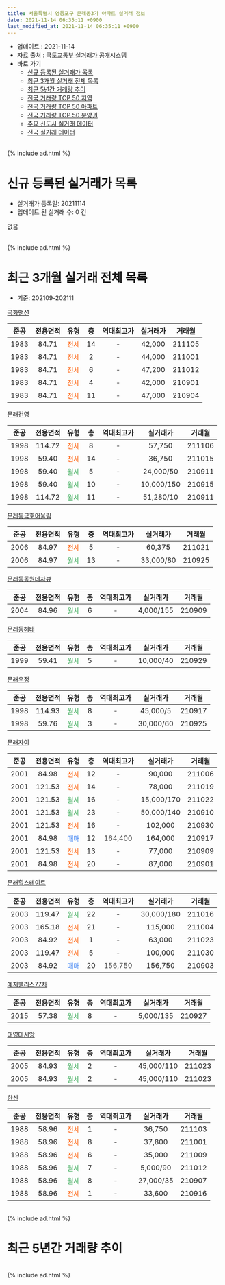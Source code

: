 ```yaml
---
title: 서울특별시 영등포구 문래동3가 아파트 실거래 정보
date: 2021-11-14 06:35:11 +0900
last_modified_at: 2021-11-14 06:35:11 +0900
---
```


* 업데이트 : 2021-11-14
* 자료 출처 : [국토교통부 실거래가 공개시스템](http://rt.molit.go.kr)
* 바로 가기
    * [신규 등록된 실거래가 목록](#신규-등록된-실거래가-목록)
    * [최근 3개월 실거래 전체 목록](#최근-3개월-실거래-전체-목록)
    * [최근 5년간 거래량 추이](#최근-5년간-거래량-추이)
    * [전국 거래량 TOP 50 지역](https://inasie.github.io/apt-trade-info/최근-3개월-전국에서-가장-거래가-많이-발생한-지역)
    * [전국 거래량 TOP 50 아파트](https://inasie.github.io/apt-trade-info/최근-3개월-전국에서-가장-거래가-많이-발생한-아파트)
    * [전국 거래량 TOP 50 분양권](https://inasie.github.io/apt-trade-info/최근-3개월-전국에서-가장-거래가-많이-발생한-분양권)
    * [주요 신도시 실거래 데이터](https://inasie.github.io/apt-trade-info/주요-신도시)
    * [전국 실거래 데이터](https://inasie.github.io/apt-trade-info/전국)
<br>
{% include ad.html %}
<br>

# 신규 등록된 실거래가 목록
* 실거래가 등록일: 20211114
* 업데이트 된 실거래 수: 0 건

없음

<br>
{% include ad.html %}
<br>

# 최근 3개월 실거래 전체 목록
* 기준: 202109-202111


[국화맨션](https://search.naver.com/search.naver?query=%EC%84%9C%EC%9A%B8%ED%8A%B9%EB%B3%84%EC%8B%9C+%EC%98%81%EB%93%B1%ED%8F%AC%EA%B5%AC+%EB%AC%B8%EB%9E%98%EB%8F%993%EA%B0%80+%EA%B5%AD%ED%99%94%EB%A7%A8%EC%85%98)

|준공|전용면적|유형|층|역대최고가|실거래가|거래월|
|:---:|:---:|:---:|:---:|:---:|:---:|:---:|
|1983|84.71|<span style="color:#ff5a00">전세</span>|14|<span style="color:#444444">-</span>|42,000|211105|
|1983|84.71|<span style="color:#ff5a00">전세</span>|2|<span style="color:#444444">-</span>|44,000|211001|
|1983|84.71|<span style="color:#ff5a00">전세</span>|6|<span style="color:#444444">-</span>|47,200|211012|
|1983|84.71|<span style="color:#ff5a00">전세</span>|4|<span style="color:#444444">-</span>|42,000|210901|
|1983|84.71|<span style="color:#ff5a00">전세</span>|11|<span style="color:#444444">-</span>|47,000|210904|

[문래건영](https://search.naver.com/search.naver?query=%EC%84%9C%EC%9A%B8%ED%8A%B9%EB%B3%84%EC%8B%9C+%EC%98%81%EB%93%B1%ED%8F%AC%EA%B5%AC+%EB%AC%B8%EB%9E%98%EB%8F%993%EA%B0%80+%EB%AC%B8%EB%9E%98%EA%B1%B4%EC%98%81)

|준공|전용면적|유형|층|역대최고가|실거래가|거래월|
|:---:|:---:|:---:|:---:|:---:|:---:|:---:|
|1998|114.72|<span style="color:#ff5a00">전세</span>|8|<span style="color:#444444">-</span>|57,750|211106|
|1998|59.40|<span style="color:#ff5a00">전세</span>|14|<span style="color:#444444">-</span>|36,750|211015|
|1998|59.40|<span style="color:#34a853">월세</span>|5|<span style="color:#444444">-</span>|24,000/50|210911|
|1998|59.40|<span style="color:#34a853">월세</span>|10|<span style="color:#444444">-</span>|10,000/150|210915|
|1998|114.72|<span style="color:#34a853">월세</span>|11|<span style="color:#444444">-</span>|51,280/10|210911|

[문래동금호어울림](https://search.naver.com/search.naver?query=%EC%84%9C%EC%9A%B8%ED%8A%B9%EB%B3%84%EC%8B%9C+%EC%98%81%EB%93%B1%ED%8F%AC%EA%B5%AC+%EB%AC%B8%EB%9E%98%EB%8F%993%EA%B0%80+%EB%AC%B8%EB%9E%98%EB%8F%99%EA%B8%88%ED%98%B8%EC%96%B4%EC%9A%B8%EB%A6%BC)

|준공|전용면적|유형|층|역대최고가|실거래가|거래월|
|:---:|:---:|:---:|:---:|:---:|:---:|:---:|
|2006|84.97|<span style="color:#ff5a00">전세</span>|5|<span style="color:#444444">-</span>|60,375|211021|
|2006|84.97|<span style="color:#34a853">월세</span>|13|<span style="color:#444444">-</span>|33,000/80|210925|

[문래동동원데자뷰](https://search.naver.com/search.naver?query=%EC%84%9C%EC%9A%B8%ED%8A%B9%EB%B3%84%EC%8B%9C+%EC%98%81%EB%93%B1%ED%8F%AC%EA%B5%AC+%EB%AC%B8%EB%9E%98%EB%8F%993%EA%B0%80+%EB%AC%B8%EB%9E%98%EB%8F%99%EB%8F%99%EC%9B%90%EB%8D%B0%EC%9E%90%EB%B7%B0)

|준공|전용면적|유형|층|역대최고가|실거래가|거래월|
|:---:|:---:|:---:|:---:|:---:|:---:|:---:|
|2004|84.96|<span style="color:#34a853">월세</span>|6|<span style="color:#444444">-</span>|4,000/155|210909|

[문래동해태](https://search.naver.com/search.naver?query=%EC%84%9C%EC%9A%B8%ED%8A%B9%EB%B3%84%EC%8B%9C+%EC%98%81%EB%93%B1%ED%8F%AC%EA%B5%AC+%EB%AC%B8%EB%9E%98%EB%8F%993%EA%B0%80+%EB%AC%B8%EB%9E%98%EB%8F%99%ED%95%B4%ED%83%9C)

|준공|전용면적|유형|층|역대최고가|실거래가|거래월|
|:---:|:---:|:---:|:---:|:---:|:---:|:---:|
|1999|59.41|<span style="color:#34a853">월세</span>|5|<span style="color:#444444">-</span>|10,000/40|210929|

[문래우정](https://search.naver.com/search.naver?query=%EC%84%9C%EC%9A%B8%ED%8A%B9%EB%B3%84%EC%8B%9C+%EC%98%81%EB%93%B1%ED%8F%AC%EA%B5%AC+%EB%AC%B8%EB%9E%98%EB%8F%993%EA%B0%80+%EB%AC%B8%EB%9E%98%EC%9A%B0%EC%A0%95)

|준공|전용면적|유형|층|역대최고가|실거래가|거래월|
|:---:|:---:|:---:|:---:|:---:|:---:|:---:|
|1998|114.93|<span style="color:#34a853">월세</span>|8|<span style="color:#444444">-</span>|45,000/5|210917|
|1998|59.76|<span style="color:#34a853">월세</span>|3|<span style="color:#444444">-</span>|30,000/60|210925|

[문래자이](https://search.naver.com/search.naver?query=%EC%84%9C%EC%9A%B8%ED%8A%B9%EB%B3%84%EC%8B%9C+%EC%98%81%EB%93%B1%ED%8F%AC%EA%B5%AC+%EB%AC%B8%EB%9E%98%EB%8F%993%EA%B0%80+%EB%AC%B8%EB%9E%98%EC%9E%90%EC%9D%B4)

|준공|전용면적|유형|층|역대최고가|실거래가|거래월|
|:---:|:---:|:---:|:---:|:---:|:---:|:---:|
|2001|84.98|<span style="color:#ff5a00">전세</span>|12|<span style="color:#444444">-</span>|90,000|211006|
|2001|121.53|<span style="color:#ff5a00">전세</span>|14|<span style="color:#444444">-</span>|78,000|211019|
|2001|121.53|<span style="color:#34a853">월세</span>|16|<span style="color:#444444">-</span>|15,000/170|211022|
|2001|121.53|<span style="color:#34a853">월세</span>|23|<span style="color:#444444">-</span>|50,000/140|210910|
|2001|121.53|<span style="color:#ff5a00">전세</span>|16|<span style="color:#444444">-</span>|102,000|210930|
|2001|84.98|<span style="color:#4285f3">매매</span>|12|<span style="color:#444444">164,400</span>|164,000|210917|
|2001|121.53|<span style="color:#ff5a00">전세</span>|13|<span style="color:#444444">-</span>|77,000|210909|
|2001|84.98|<span style="color:#ff5a00">전세</span>|20|<span style="color:#444444">-</span>|87,000|210901|

[문래힐스테이트](https://search.naver.com/search.naver?query=%EC%84%9C%EC%9A%B8%ED%8A%B9%EB%B3%84%EC%8B%9C+%EC%98%81%EB%93%B1%ED%8F%AC%EA%B5%AC+%EB%AC%B8%EB%9E%98%EB%8F%993%EA%B0%80+%EB%AC%B8%EB%9E%98%ED%9E%90%EC%8A%A4%ED%85%8C%EC%9D%B4%ED%8A%B8)

|준공|전용면적|유형|층|역대최고가|실거래가|거래월|
|:---:|:---:|:---:|:---:|:---:|:---:|:---:|
|2003|119.47|<span style="color:#34a853">월세</span>|22|<span style="color:#444444">-</span>|30,000/180|211016|
|2003|165.18|<span style="color:#ff5a00">전세</span>|21|<span style="color:#444444">-</span>|115,000|211004|
|2003|84.92|<span style="color:#ff5a00">전세</span>|1|<span style="color:#444444">-</span>|63,000|211023|
|2003|119.47|<span style="color:#ff5a00">전세</span>|5|<span style="color:#444444">-</span>|100,000|211030|
|2003|84.92|<span style="color:#4285f3">매매</span>|20|<span style="color:#444444">156,750</span>|156,750|210903|

[예지팰리스77차](https://search.naver.com/search.naver?query=%EC%84%9C%EC%9A%B8%ED%8A%B9%EB%B3%84%EC%8B%9C+%EC%98%81%EB%93%B1%ED%8F%AC%EA%B5%AC+%EB%AC%B8%EB%9E%98%EB%8F%993%EA%B0%80+%EC%98%88%EC%A7%80%ED%8C%B0%EB%A6%AC%EC%8A%A477%EC%B0%A8)

|준공|전용면적|유형|층|역대최고가|실거래가|거래월|
|:---:|:---:|:---:|:---:|:---:|:---:|:---:|
|2015|57.38|<span style="color:#34a853">월세</span>|8|<span style="color:#444444">-</span>|5,000/135|210927|

[태영데시앙](https://search.naver.com/search.naver?query=%EC%84%9C%EC%9A%B8%ED%8A%B9%EB%B3%84%EC%8B%9C+%EC%98%81%EB%93%B1%ED%8F%AC%EA%B5%AC+%EB%AC%B8%EB%9E%98%EB%8F%993%EA%B0%80+%ED%83%9C%EC%98%81%EB%8D%B0%EC%8B%9C%EC%95%99)

|준공|전용면적|유형|층|역대최고가|실거래가|거래월|
|:---:|:---:|:---:|:---:|:---:|:---:|:---:|
|2005|84.93|<span style="color:#34a853">월세</span>|2|<span style="color:#444444">-</span>|45,000/110|211023|
|2005|84.93|<span style="color:#34a853">월세</span>|2|<span style="color:#444444">-</span>|45,000/110|211023|

[한신](https://search.naver.com/search.naver?query=%EC%84%9C%EC%9A%B8%ED%8A%B9%EB%B3%84%EC%8B%9C+%EC%98%81%EB%93%B1%ED%8F%AC%EA%B5%AC+%EB%AC%B8%EB%9E%98%EB%8F%993%EA%B0%80+%ED%95%9C%EC%8B%A0)

|준공|전용면적|유형|층|역대최고가|실거래가|거래월|
|:---:|:---:|:---:|:---:|:---:|:---:|:---:|
|1988|58.96|<span style="color:#ff5a00">전세</span>|1|<span style="color:#444444">-</span>|36,750|211103|
|1988|58.96|<span style="color:#ff5a00">전세</span>|8|<span style="color:#444444">-</span>|37,800|211001|
|1988|58.96|<span style="color:#ff5a00">전세</span>|6|<span style="color:#444444">-</span>|35,000|211009|
|1988|58.96|<span style="color:#34a853">월세</span>|7|<span style="color:#444444">-</span>|5,000/90|211012|
|1988|58.96|<span style="color:#34a853">월세</span>|8|<span style="color:#444444">-</span>|27,000/35|210907|
|1988|58.96|<span style="color:#ff5a00">전세</span>|1|<span style="color:#444444">-</span>|33,600|210916|


<br>
{% include ad.html %}
<br>

# 최근 5년간 거래량 추이


<div style="width:100%;">
    <canvas id="deal_progress" height="200"></canvas>
</div>

<script>
new Chart(document.getElementById("deal_progress"), {
    type: 'line',
    data: {
        labels: ['201611','201612','201701','201702','201703','201704','201705','201706','201707','201708','201709','201710','201711','201712','201801','201802','201803','201804','201805','201806','201807','201808','201809','201810','201811','201812','201901','201902','201903','201904','201905','201906','201907','201908','201909','201910','201911','201912','202001','202002','202003','202004','202005','202006','202007','202008','202009','202010','202011','202012','202101','202102','202103','202104','202105','202106','202107','202108','202109','202110','202111'],
        datasets: [{
            label: '매매',
            pointRadius: 1,
            data: [15, 5, 4, 11, 16, 13, 27, 15, 27, 12, 21, 15, 22, 22, 26, 13, 27, 13, 13, 9, 14, 23, 13, 6, 3, 1, 2, 3, 2, 2, 10, 9, 17, 17, 17, 27, 21, 25, 9, 22, 7, 6, 18, 37, 13, 2, 11, 9, 18, 12, 18, 5, 5, 6, 6, 8, 11, 3, 2, 0, 0],
            borderColor: "rgba(255, 201, 14, 1)",
            backgroundColor: "rgba(255, 201, 14, 0.5)",
            fill: false,
            lineTension: 0
        },{
            label: '전월세',
            pointRadius: 1,
            data: [23, 25, 17, 31, 27, 20, 16, 33, 15, 18, 16, 25, 19, 31, 21, 24, 22, 19, 15, 20, 9, 20, 24, 18, 15, 25, 25, 21, 18, 18, 21, 19, 17, 12, 23, 31, 34, 26, 34, 30, 23, 17, 27, 19, 23, 24, 19, 15, 20, 15, 21, 14, 21, 30, 31, 25, 19, 12, 17, 16, 3],
            borderColor: "rgba(0, 141, 185, 1)",
            backgroundColor: "rgba(0, 141, 185, 0.5)",
            fill: false,
            lineTension: 0
        }
        ]
    },
    options: {
        responsive: true,
        title: {
            display: false
        },
        tooltips: {
            mode: 'index',
            intersect: false
        },
        hover: {
            mode: 'nearest',
            intersect: true
        },
        scales: {
            xAxes: [{
                display: true,
                scaleLabel: {
                    display: true,
                    labelString: '년/월'
                }
            }],
            yAxes: [{
                display: true,
                ticks: {
                    suggestedMin: 0,
                },
                scaleLabel: {
                    display: true,
                    labelString: '실거래 수'
                }
            }]
        }
    }
});

</script>


<br>
{% include ad.html %}
<br>


